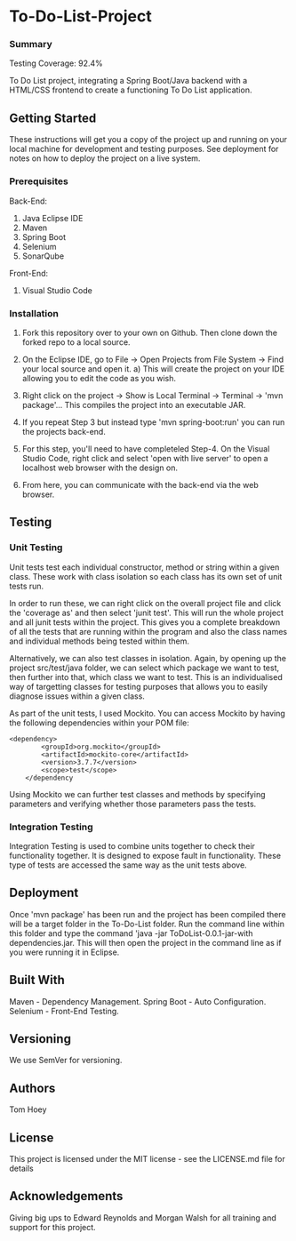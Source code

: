 # To-Do-List-Project

### Summary
Testing Coverage: 92.4%

To Do List project, integrating a Spring Boot/Java backend with a HTML/CSS frontend to create a functioning To Do List application.

## Getting Started

These instructions will get you a copy of the project up and running on your local machine for development and testing purposes. See deployment for notes on how to deploy the project on a live system.

### Prerequisites
Back-End:
1) Java Eclipse IDE
2) Maven
3) Spring Boot
4) Selenium
5) SonarQube

Front-End:
1) Visual Studio Code

### Installation

1) Fork this repository over to your own on Github. Then clone down the forked repo to a local source.

2) On the Eclipse IDE, go to File -> Open Projects from File System -> Find your local source and open it. 
  a) This will create the project on your IDE allowing you to edit the code as you wish.

3) Right click on the project -> Show is Local Terminal -> Terminal -> 'mvn package'... This compiles the project into an executable JAR.
4) If you repeat Step 3 but instead type 'mvn spring-boot:run' you can run the projects back-end.
5) For this step, you'll need to have completeled Step-4. On the Visual Studio Code, right click and select 'open with live server' to open a localhost web browser with the design on.
6) From here, you can communicate with the back-end via the web browser.

## Testing

### Unit Testing

Unit tests test each individual constructor, method or string within a given class. These work with class isolation so each class has its own set of unit tests run.

In order to run these, we can right click on the overall project file and click the 'coverage as' and then select 'junit test'. This will run the whole project and all junit tests within the project. This gives you a complete breakdown of all the tests that are running within the program and also the class names and individual methods being tested within them.

Alternatively, we can also test classes in isolation. Again, by opening up the project src/test/java folder, we can select which package we want to test, then further into that, which class we want to test. This is an individualised way of targetting classes for testing purposes that allows you to easily diagnose issues within a given class.

As part of the unit tests, I used Mockito. You can access Mockito by having the following dependencies within your POM file:

    <dependency>
			<groupId>org.mockito</groupId>
			<artifactId>mockito-core</artifactId>
			<version>3.7.7</version>
			<scope>test</scope>
		</dependency
  
 Using Mockito we can further test classes and methods by specifying parameters and verifying whether those parameters pass the tests.

### Integration Testing

Integration Testing is used to combine units together to check their functionality together. It is designed to expose fault in functionality. These type of tests are accessed the same way as the unit tests above.

## Deployment

Once 'mvn package' has been run and the project has been compiled there will be a target folder in the To-Do-List folder. Run the command line within this folder and type the command 'java -jar ToDoList-0.0.1-jar-with dependencies.jar. This will then open the project in the command line as if you were running it in Eclipse.

## Built With

Maven - Dependency Management.
Spring Boot - Auto Configuration.
Selenium - Front-End Testing.

## Versioning

We use SemVer for versioning.

## Authors

Tom Hoey

## License

This project is licensed under the MIT license - see the LICENSE.md file for details

## Acknowledgements

Giving big ups to Edward Reynolds and Morgan Walsh for all training and support for this project.
